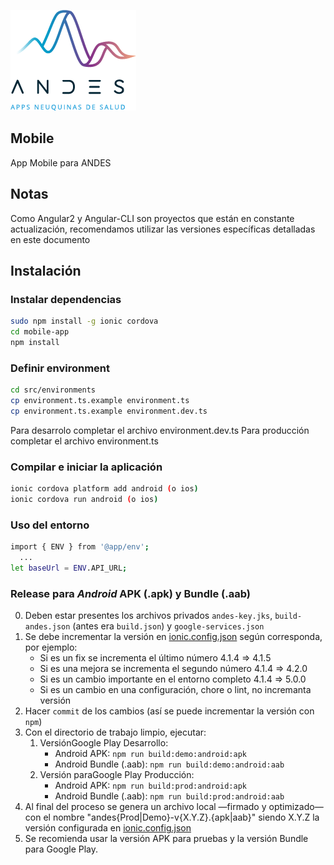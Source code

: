 ![ANDES](https://github.com/andes/andes.github.io/raw/master/images/logo.png)

## Mobile

App Mobile para ANDES

## Notas

Como Angular2 y Angular-CLI son proyectos que están en constante actualización, recomendamos utilizar las versiones específicas detalladas en este documento

## Instalación

### Instalar dependencias

```bash
sudo npm install -g ionic cordova
cd mobile-app
npm install
```

### Definir environment

```bash
cd src/environments
cp environment.ts.example environment.ts
cp environment.ts.example environment.dev.ts
```
Para desarrolo completar el archivo environment.dev.ts
Para producción completar el archivo environment.ts

### Compilar e iniciar la aplicación

```bash
ionic cordova platform add android (o ios)
ionic cordova run android (o ios)
```

### Uso del entorno

```bash
import { ENV } from '@app/env';
  ...
let baseUrl = ENV.API_URL;  
```

### Release para *Android* APK (.apk) y Bundle (.aab)

0. Deben estar presentes los archivos privados `andes-key.jks`, `build-andes.json` (antes era `build.json`) y `google-services.json`
1. Se debe incrementar la versión en [ionic.config.json](ionic.config.json) según corresponda, por ejemplo:
    - Si es un fix se incrementa el último número 4.1.4 => 4.1.5
    - Si es una mejora se incrementa el segundo número 4.1.4 => 4.2.0
    - Si es un cambio importante en el entorno completo 4.1.4 => 5.0.0
    - Si es un cambio en una configuración, chore o lint, no incremanta versión
2. Hacer `commit` de los cambios (así se puede incrementar la versión con `npm`)
3. Con el directorio de trabajo limpio, ejecutar:
    1. VersiónGoogle Play Desarrollo:
        - Android APK: `npm run build:demo:android:apk`
        - Android Bundle (.aab): `npm run build:demo:android:aab`
    2. Versión paraGoogle Play Producción:
        - Android APK: `npm run build:prod:android:apk`
        - Android Bundle (.aab): `npm run build:prod:android:aab`
4. Al final del proceso se genera un archivo local —firmado y optimizado— con el nombre "andes{Prod|Demo}-v{X.Y.Z}.{apk|aab}" siendo X.Y.Z la versión configurada en [ionic.config.json](ionic.config.json)
5. Se recomienda usar la versión APK para pruebas y la versión Bundle para Google Play.